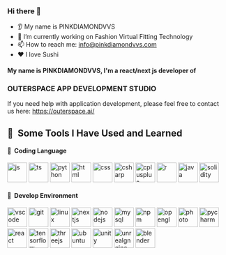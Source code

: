 ### Hi there 👋
* 👂 My name is PINKDIAMONDVVS
* 🔭 I’m currently working on Fashion Virtual Fitting Technology
* 📫 How to reach me: info@pinkdiamondvvs.com
* ❤️ I love Sushi
#### My name is PINKDIAMONDVVS, I'm a react/next js developer of

### OUTERSPACE APP DEVELOPMENT STUDIO
If you need help with application development, please feel free to contact us here: 
https://outerspace.ai/

<h2> 🚀 &nbsp;Some Tools I Have Used and Learned</h2>
<p align="left">
<h4> 🚀 &nbsp;Coding Language</h4>
         <img src="https://cdn.jsdelivr.net/gh/devicons/devicon/icons/javascript/javascript-plain.svg" alt="js" width="45" height="45"/>
         <img src="https://cdn.jsdelivr.net/gh/devicons/devicon/icons/typescript/typescript-original.svg" alt="ts" width="45" height="45"/>
         <img src="https://cdn.jsdelivr.net/gh/devicons/devicon/icons/python/python-original.svg" alt="python" width="45" height="45"/>
         <img src="https://cdn.jsdelivr.net/gh/devicons/devicon/icons/html5/html5-original.svg" alt="html" width="45" height="45"/>
         <img src="https://cdn.jsdelivr.net/gh/devicons/devicon/icons/css3/css3-original.svg" alt="css" width="45" height="45" />
         <img src="https://cdn.jsdelivr.net/gh/devicons/devicon/icons/csharp/csharp-original.svg" alt="csharp" width="45" height="45" />
         <img src="https://cdn.jsdelivr.net/gh/devicons/devicon/icons/cplusplus/cplusplus-original.svg" alt="cplusplus" width="45" height="45"/>
         <img src="https://cdn.jsdelivr.net/gh/devicons/devicon/icons/r/r-original.svg" alt="r" width="45" height="45"/>
         <img src="https://cdn.jsdelivr.net/gh/devicons/devicon/icons/java/java-original.svg" alt="java" width="45" height="45"/>
         <img src="https://cdn.jsdelivr.net/gh/devicons/devicon/icons/solidity/solidity-original.svg" alt="solidity" width="45" height="45"/>


          
          
<br/>
<h4> 🚀 &nbsp;Develop Environment</h4> 
<img src="https://cdn.jsdelivr.net/gh/devicons/devicon/icons/vscode/vscode-original.svg" alt="vscode" width="45" height="45"/>
<img src="https://cdn.jsdelivr.net/gh/devicons/devicon/icons/git/git-original.svg" alt="git" width="45" height="45"/>
<img src="https://cdn.jsdelivr.net/gh/devicons/devicon/icons/linux/linux-original.svg" alt="linux" width="45" height="45"/>
<img src="https://cdn.jsdelivr.net/gh/devicons/devicon/icons/nextjs/nextjs-original.svg" alt="nextjs" width="45" height="45"/>
<img src="https://cdn.jsdelivr.net/gh/devicons/devicon/icons/nodejs/nodejs-original.svg" alt="nodejs" width="45" height="45"/>
<img src="https://cdn.jsdelivr.net/gh/devicons/devicon/icons/mysql/mysql-original.svg" alt="mysql" width="45" height="45"/>
<img src="https://cdn.jsdelivr.net/gh/devicons/devicon/icons/npm/npm-original-wordmark.svg" alt="npm" width="45" height="45"/>
<img src="https://cdn.jsdelivr.net/gh/devicons/devicon/icons/opengl/opengl-original.svg" alt="opengl" width="45" height="45"/>
<img src="https://cdn.jsdelivr.net/gh/devicons/devicon/icons/photoshop/photoshop-plain.svg" alt="photo" width="45" height="45"/>
<img src="https://cdn.jsdelivr.net/gh/devicons/devicon/icons/pycharm/pycharm-original.svg" alt="pycharm" width="45" height="45"/>
<img src="https://cdn.jsdelivr.net/gh/devicons/devicon/icons/react/react-original.svg" alt="react" width="45" height="45"/>

<img src="https://cdn.jsdelivr.net/gh/devicons/devicon/icons/tensorflow/tensorflow-original.svg" alt="tensorflow" width="45" height="45"/>
<img src="https://cdn.jsdelivr.net/gh/devicons/devicon/icons/threejs/threejs-original.svg" alt="threejs" width="45" height="45"/>

<img src="https://cdn.jsdelivr.net/gh/devicons/devicon/icons/ubuntu/ubuntu-plain.svg" alt="ubuntu" width="45" height="45"/>
<img src="https://cdn.jsdelivr.net/gh/devicons/devicon/icons/unity/unity-original.svg" alt="unity" width="45" height="45"/>
<img src="https://cdn.jsdelivr.net/gh/devicons/devicon/icons/unrealengine/unrealengine-original.svg" alt="unrealgngine" width="45" height="45"/>
<img src="https://cdn.jsdelivr.net/gh/devicons/devicon/icons/blender/blender-original.svg" alt="blender" width="45" height="45"/>
         
                    

                    
          
</p>

<!--
**PINKDIAMONDVVS/PINKDIAMONDVVS** is a ✨ _special_ ✨ repository because its `README.md` (this file) appears on your GitHub profile.

Here are some ideas to get you started:

- 🔭 I’m currently working on ...
- 🌱 I’m currently learning ...
- 👯 I’m looking to collaborate on ...
- 🤔 I’m looking for help with ...
- 💬 Ask me about ...
- 📫 How to reach me: ...
- 😄 Pronouns: ...
- ⚡ Fun fact: ...
-->
